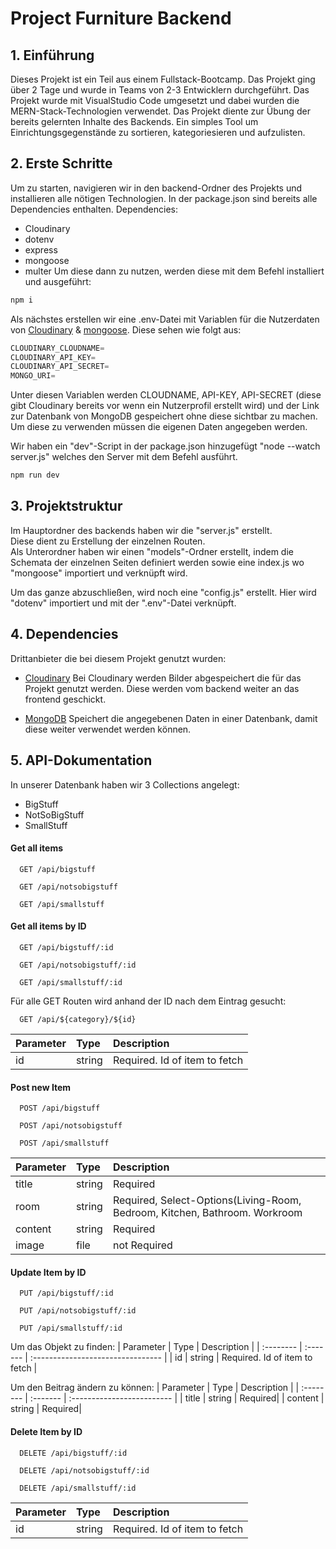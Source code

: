 # Project Furniture Backend

## 1. Einführung

Dieses Projekt ist ein Teil aus einem Fullstack-Bootcamp. Das Projekt ging über 2 Tage und wurde in Teams von 2-3 Entwicklern durchgeführt.
Das Projekt wurde mit VisualStudio Code umgesetzt und dabei wurden die MERN-Stack-Technologien verwendet.
Das Projekt diente zur Übung der bereits gelernten Inhalte des Backends.
Ein simples Tool um Einrichtungsgegenstände zu sortieren, kategoriesieren und aufzulisten.

## 2. Erste Schritte

Um zu starten, navigieren wir in den backend-Ordner des Projekts und installieren alle nötigen Technologien.
In der package.json sind bereits alle Dependencies enthalten.
Dependencies:

- Cloudinary
- dotenv
- express
- mongoose
- multer
  Um diese dann zu nutzen, werden diese mit dem Befehl installiert und ausgeführt:

```js
npm i
```

Als nächstes erstellen wir eine .env-Datei mit Variablen für die Nutzerdaten von [Cloudinary](https://cloudinary.com/) & [mongoose](https://www.mongodb.com/de-de).
Diese sehen wie folgt aus:

```js
CLOUDINARY_CLOUDNAME=
CLOUDINARY_API_KEY=
CLOUDINARY_API_SECRET=
MONGO_URI=
```

Unter diesen Variablen werden CLOUDNAME, API-KEY, API-SECRET (diese gibt Cloudinary bereits vor wenn ein Nutzerprofil erstellt wird) und der Link zur Datenbank von MongoDB gespeichert ohne diese sichtbar zu machen.
Um diese zu verwenden müssen die eigenen Daten angegeben werden.

Wir haben ein "dev"-Script in der package.json hinzugefügt
"node --watch server.js" welches den Server mit dem Befehl ausführt.

```js
npm run dev
```

## 3. Projektstruktur

Im Hauptordner des backends haben wir die "server.js" erstellt.  
Diese dient zu Erstellung der einzelnen Routen.  
Als Unterordner haben wir einen "models"-Ordner erstellt, indem die Schemata der einzelnen Seiten definiert werden sowie eine index.js wo "mongoose" importiert und verknüpft wird.

Um das ganze abzuschließen, wird noch eine "config.js" erstellt. Hier wird "dotenv" importiert und mit der ".env"-Datei verknüpft.

## 4. Dependencies

Drittanbieter die bei diesem Projekt genutzt wurden:

- [Cloudinary](https://cloudinary.com/)
  Bei Cloudinary werden Bilder abgespeichert die für das Projekt genutzt werden.
  Diese werden vom backend weiter an das frontend geschickt.

- [MongoDB](https://www.mongodb.com/de-de)
  Speichert die angegebenen Daten in einer Datenbank, damit diese weiter verwendet werden können.

## 5. API-Dokumentation

In unserer Datenbank haben wir 3 Collections angelegt:

- BigStuff
- NotSoBigStuff
- SmallStuff

#### Get all items

```http
  GET /api/bigstuff
```

```http
  GET /api/notsobigstuff
```

```http
  GET /api/smallstuff
```

#### Get all items by ID

```http
  GET /api/bigstuff/:id
```

```http
  GET /api/notsobigstuff/:id
```

```http
  GET /api/smallstuff/:id
```

Für alle GET Routen wird anhand der ID nach dem Eintrag gesucht:

```http
  GET /api/${category}/${id}
```

| Parameter | Type   | Description                   |
| :-------- | :----- | :---------------------------- |
| id        | string | Required. Id of item to fetch |

#### Post new Item

```http
  POST /api/bigstuff
```

```http
  POST /api/notsobigstuff
```

```http
  POST /api/smallstuff
```

| Parameter | Type   | Description                                                                |
| :-------- | :----- | :------------------------------------------------------------------------- |
| title     | string | Required                                                                   |
| room      | string | Required, Select-Options(Living-Room, Bedroom, Kitchen, Bathroom. Workroom |
| content   | string | Required                                                                   |
| image     | file   | not Required                                                               |

#### Update Item by ID

```http
  PUT /api/bigstuff/:id
```

```http
  PUT /api/notsobigstuff/:id
```

```http
  PUT /api/smallstuff/:id
```

Um das Objekt zu finden:
| Parameter | Type | Description |
| :-------- | :------- | :-------------------------------- |
| id | string | Required. Id of item to fetch |

Um den Beitrag ändern zu können:
| Parameter | Type | Description |
| :-------- | :------- | :------------------------- |
| title | string | Required|
| content | string | Required|

#### Delete Item by ID

```http
  DELETE /api/bigstuff/:id
```

```http
  DELETE /api/notsobigstuff/:id
```

```http
  DELETE /api/smallstuff/:id
```

| Parameter | Type   | Description                   |
| :-------- | :----- | :---------------------------- |
| id        | string | Required. Id of item to fetch |
